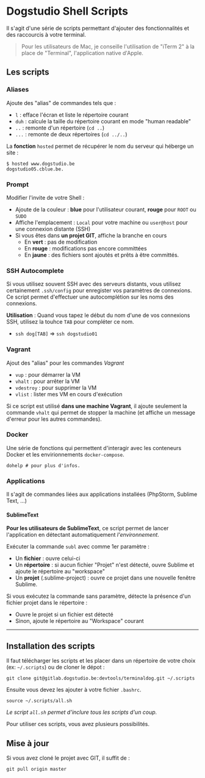 # Dogstudio Shell Scripts

Il s'agit d'une série de scripts permettant d'ajouter des fonctionnalités et des raccourcis à votre terminal. 

> Pour les utilisateurs de Mac, je conseille l'utilisation de "iTerm 2" à la place de "Terminal", l'application native d'Apple.

## Les scripts

### Aliases

Ajoute des "alias" de commandes tels que :

* `l` : efface l'écran et liste le répertoire courant
* `duh` : calcule la taille du répertoire courant en mode "human readable"
* `..` : remonte d'un répertoire (`cd ..`)
* `...` : remonte de deux répertoires (`cd ../..`)

La **fonction** `hosted` permet de récupérer le nom du serveur qui héberge un site : 

    $ hosted www.dogstudio.be
    dogstudio05.cblue.be.

### Prompt

Modifier l'invite de votre Shell : 

* Ajoute de la couleur : **blue** pour l'utilisateur courant, **rouge** pour `ROOT` ou `SUDO`
* Affiche l'emplacement : `Local` pour votre machine ou `user@host` pour une connexion distante (SSH)
* Si vous êtes dans **un projet GIT**, affiche la branche en cours
    * En **vert** : pas de modification
    * En **rouge** : modifications pas encore committées
    * En **jaune** : des fichiers sont ajoutés et prêts à être committés.

### SSH Autocomplete

Si vous utilisez souvent SSH avec des serveurs distants, vous utilisez certainement `.ssh/config` pour enregister vos paramètres de connexions.
Ce script permet d'effectuer une autocomplétion sur les noms des connexions.

**Utilisation** : Quand vous tapez le début du nom d'une de vos connexions SSH, utilisez la touhce `TAB` pour compléter ce nom.

* `ssh dog[TAB]` => `ssh dogstudio01`  

### Vagrant

Ajout des "alias" pour les commandes _Vagrant_

* `vup` : pour démarrer la VM
* `vhalt` : pour arrêter la VM
* `vdestroy` : pour supprimer la VM
* `vlist` : lister mes VM en cours d'exécution

Si ce script est utilisé **dans une machine Vagrant**, il ajoute seulement la commande `vhalt` qui permet de stopper la machine (et affiche un message d'erreur pour les autres commandes).

### Docker

Une série de fonctions qui permettent d'interagir avec les conteneurs Docker et les envirionnements `docker-compose`.

    dohelp # pour plus d'infos.

### Applications

Il s'agit de commandes liées aux applications installées (PhpStorm, Sublime Text, ...)

#### SublimeText

**Pour les utilisateurs de SublimeText**, ce script permet de lancer l'application en détectant automatiquement _l'environnement_. 

Exécuter la commande `subl` avec comme 1er paramètre : 

* Un **fichier** : ouvre celui-ci
* Un **répertoire** : si aucun fichier "Projet" n'est détecté, ouvre Sublime et ajoute le répertoire au "workspace"
* Un **projet** (.sublime-project) : ouvre ce projet dans une nouvelle fenêtre Sublime.

Si vous exécutez la commande sans paramètre, détecte la présence d'un fichier projet dans le répertoire :

* Ouvre le projet si un fichier est détecté
* Sinon, ajoute le répertoire au "Workspace" courant

---

## Installation des scripts

Il faut télécharger les scripts et les placer dans un répertoire de votre choix (ex: `~/.scripts`)
ou de cloner le dépot : 

    git clone git@gitlab.dogstudio.be:devtools/terminaldog.git ~/.scripts

Ensuite vous devez les ajouter à votre fichier `.bashrc`. 

    source ~/.scripts/all.sh

_Le script `all.sh` permet d'inclure tous les scripts d'un coup._

Pour utiliser ces scripts, vous avez plusieurs possibilités.

## Mise à jour

Si vous avez cloné le projet avec GIT, il suffit de :

    git pull origin master

